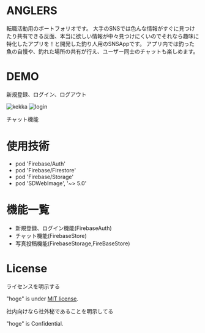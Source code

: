# ANGLERS

転職活動用のポートフォリオです。
大手のSNSでは色んな情報がすぐに見つけたり共有できる反面、本当に欲しい情報が中々見つけにくいのでそれなら趣味に特化したアプリを！と開発した釣り人用のSNSAppです。
アプリ内では釣った魚の自慢や、釣れた場所の共有が行え、ユーザー同士のチャットも楽しめます。
 
# DEMO

 新規登録、ログイン、ログアウト
 
![kekka](https://user-images.githubusercontent.com/65961408/104604129-7b766b80-56c0-11eb-948a-f750df885ada.gif)
![login](https://user-images.githubusercontent.com/65961408/104663189-cf5c7100-570f-11eb-88d2-ac9b4bce6652.gif)

チャット機能
 
# 使用技術
 
* pod 'Firebase/Auth'
* pod 'Firebase/Firestore'
* pod 'Firebase/Storage'
* pod 'SDWebImage', '~> 5.0'
 
# 機能一覧
* 新規登録、ログイン機能(FirebaseAuth)
* チャット機能(FirebaseStore)
* 写真投稿機能(FirebaseStorage,FireBaseStore)

 
 
# License
ライセンスを明示する
 
"hoge" is under [MIT license](https://en.wikipedia.org/wiki/MIT_License).
 
社内向けなら社外秘であることを明示してる
 
"hoge" is Confidential.
